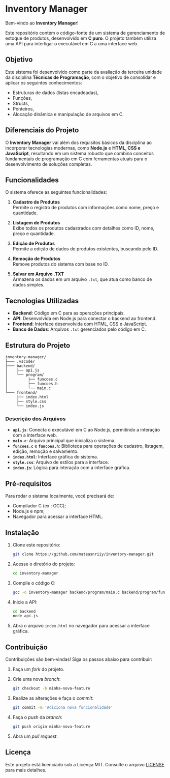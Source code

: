 # Inventory Manager

Bem-vindo ao **Inventory Manager**!  

Este repositório contém o código-fonte de um sistema de gerenciamento de estoque de produtos, desenvolvido em **C puro**. O projeto também utiliza uma API para interligar o executável em C a uma interface web.

## Objetivo

Este sistema foi desenvolvido como parte da avaliação da terceira unidade da disciplina **Técnicas de Programação**, com o objetivo de consolidar e aplicar os seguintes conhecimentos:
- Estruturas de dados (listas encadeadas),
- Funções,
- Structs,
- Ponteiros,
- Alocação dinâmica e manipulação de arquivos em C.

## Diferenciais do Projeto

O **Inventory Manager** vai além dos requisitos básicos da disciplina ao incorporar tecnologias modernas, como **Node.js** e **HTML, CSS e JavaScript**, resultando em um sistema robusto que combina conceitos fundamentais de programação em C com ferramentas atuais para o desenvolvimento de soluções completas.

## Funcionalidades

O sistema oferece as seguintes funcionalidades:

1. **Cadastro de Produtos**  
   Permite o registro de produtos com informações como nome, preço e quantidade.

2. **Listagem de Produtos**  
   Exibe todos os produtos cadastrados com detalhes como ID, nome, preço e quantidade.

3. **Edição de Produtos**  
   Permite a edição de dados de produtos existentes, buscando pelo ID.

4. **Remoção de Produtos**  
   Remove produtos do sistema com base no ID.

5. **Salvar em Arquivo .TXT**  
   Armazena os dados em um arquivo `.txt`, que atua como banco de dados simples.

## Tecnologias Utilizadas

- **Backend**: Código em C para as operações principais.
- **API**: Desenvolvida em Node.js para conectar o backend ao frontend.
- **Frontend**: Interface desenvolvida com HTML, CSS e JavaScript.
- **Banco de Dados**: Arquivos `.txt` gerenciados pelo código em C.

## Estrutura do Projeto

```
inventory-manager/
├─── .vscode/
├─── backend/
│    ├── api.js
│    └── program/
│         ├── funcoes.c
│         ├── funcoes.h
│         └── main.c
└─── frontend/
     ├── index.html
     ├── style.css
     └── index.js
```

### Descrição dos Arquivos

- **`api.js`**: Conecta o executável em C ao Node.js, permitindo a interação com a interface web.  
- **`main.c`**: Arquivo principal que inicializa o sistema.  
- **`funcoes.c`** e **`funcoes.h`**: Biblioteca para operações de cadastro, listagem, edição, remoção e salvamento.  
- **`index.html`**: Interface gráfica do sistema.  
- **`style.css`**: Arquivo de estilos para a interface.  
- **`index.js`**: Lógica para interação com a interface gráfica.

## Pré-requisitos

Para rodar o sistema localmente, você precisará de:

- Compilador C (ex.: GCC);
- Node.js e npm;
- Navegador para acessar a interface HTML.

## Instalação

1. Clone este repositório:

    ```bash
    git clone https://github.com/mateusnriiy/inventory-manager.git
    ```

2. Acesse o diretório do projeto:

    ```bash
    cd inventory-manager
    ```

3. Compile o código C:

    ```bash
    gcc -o inventory-manager backend/program/main.c backend/program/funcoes.c
    ```

4. Inicie a API:

    ```bash
    cd backend
    node api.js
    ```

5. Abra o arquivo `index.html` no navegador para acessar a interface gráfica.

## Contribuição

Contribuições são bem-vindas! Siga os passos abaixo para contribuir:

1. Faça um _fork_ do projeto.  
2. Crie uma nova _branch_:  

    ```bash
    git checkout -b minha-nova-feature
    ```

3. Realize as alterações e faça o _commit_:  

    ```bash
    git commit -m 'Adiciona nova funcionalidade'
    ```

4. Faça o _push_ da _branch_:  

    ```bash
    git push origin minha-nova-feature
    ```

5. Abra um _pull request_.

## Licença

Este projeto está licenciado sob a Licença MIT. Consulte o arquivo [LICENSE](LICENSE) para mais detalhes.

